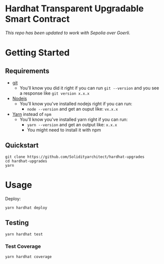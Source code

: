 # Hardhat Transparent Upgradable Smart Contract


*This repo has been updated to work with Sepolia over Goerli.*


# Getting Started

## Requirements

- [git](https://git-scm.com/book/en/v2/Getting-Started-Installing-Git)
  - You'll know you did it right if you can run `git --version` and you see a response like `git version x.x.x`
- [Nodejs](https://nodejs.org/en/)
  - You'll know you've installed nodejs right if you can run:
    - `node --version` and get an ouput like: `vx.x.x`
- [Yarn](https://classic.yarnpkg.com/lang/en/docs/install/) instead of `npm`
  - You'll know you've installed yarn right if you can run:
    - `yarn --version` and get an output like: `x.x.x`
    - You might need to install it with npm

## Quickstart

```
git clone https://github.com/Solidityarchitect/hardhat-upgrades
cd hardhat-upgrades
yarn
```

# Usage

Deploy:

```
yarn hardhat deploy
```

## Testing

```
yarn hardhat test
```

### Test Coverage

```
yarn hardhat coverage
```
